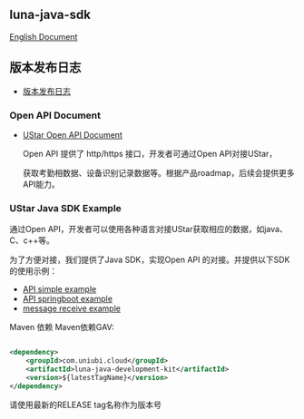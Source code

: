 ## luna-java-sdk

[English Document](./README.md)

## 版本发布日志

* [版本发布日志](./docs/ReleaseNotes-zh_CN.md)

### Open API Document

* [UStar Open API Document](./docs/UStar%20SDK%20Open%20API-zh_CN.md)

  Open API 提供了 http/https 接口，开发者可通过Open API对接UStar，

  获取考勤相数据、设备识别记录数据等。根据产品roadmap，后续会提供更多API能力。

### UStar Java SDK Example

通过Open API，开发者可以使用各种语言对接UStar获取相应的数据，如java、C、c++等。

为了方便对接，我们提供了Java SDK，实现Open API 的对接。并提供以下SDK的使用示例：

* [API simple example](./luna-sdk-examples/api-simple-example)
* [API springboot example](./luna-sdk-examples/api-springboot-example)
* [message receive example](./luna-sdk-examples/message-receive-example)

Maven 依赖 Maven依赖GAV:

```xml

<dependency>
    <groupId>com.uniubi.cloud</groupId>
    <artifactId>luna-java-development-kit</artifactId>
    <version>${latestTagName}</version>
</dependency>
```

请使用最新的RELEASE tag名称作为版本号